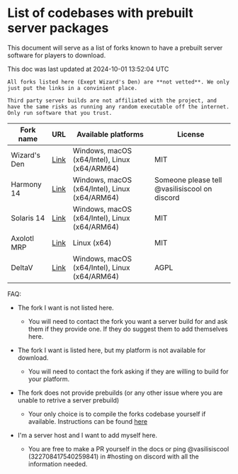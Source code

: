 # List of codebases with prebuilt server packages

This document will serve as a list of forks known to have a prebuilt server software for players to download.

This doc was last updated at 2024-10-01 13:52:04 UTC

```admonish danger
All forks listed here (Exept Wizard's Den) are **not vetted**. We only just put the links in a convinient place.

Third party server builds are not affiliated with the project, and have the same risks as running any random executable off the internet. Only run software that you trust.
```

| Fork name | URL | Available platforms | License |
|---|---|---|---|
| Wizard's Den | [Link](https://wizards.cdn.spacestation14.com/fork/wizards) | Windows, macOS (x64/Intel), Linux (x64/ARM64) | MIT |
| Harmony 14 | [Link](http://cdn.harmony14.com/fork/harmony/) | Windows, macOS (x64/Intel), Linux (x64/ARM64) | Someone please tell @vasilisiscool on discord |
| Solaris 14 | [Link](https://ss14-cdn.mw-gc.com/fork/MWGSolaris14) | Windows, macOS (x64/Intel), Linux (x64/ARM64) | MIT |
| Axolotl MRP | [Link](https://axolotl.yuniiworks.de/cdn/fork/axolotl/) | Linux (x64) | MIT |
| DeltaV | [Link](https://cdn.delta-v.org/fork/delta-v/) | Windows, macOS (x64/Intel), Linux (x64/ARM64) | AGPL |

FAQ:

- The fork I want is not listed here.
	- You will need to contact the fork you want a server build for and ask them if they provide one. If they do suggest them to add themselves here.
	
- The fork I want is listed here, but my platform is not available for download.
	- You will need to contact the fork asking if they are willing to build for your platform.
	
- The fork does not provide prebuilds (or any other issue where you are unable to retrive a server prebuild)
	- Your only choice is to compile the forks codebase yourself if available. Instructions can be found [here](../general-development/setup/server-hosting-tutorial.md#level-2-server-with-custom-code)

- I'm a server host and I want to add myself here.
	- You are free to make a PR yourself in the docs or ping @vasilisiscool (322708417540259841) in #hosting on discord with all the information needed.

<!-- 
Rules for listing:
1. Must have a decent playerbase on the hub and been on for at least a week.
2. Must be a simple link to the download source, no discord invites or anything like that.
3. Must have at least one server platform.
4. No protected forks (Require a password for access to server builds)
5. 18+/ERP forks must be expliticly stated in the fork name.
6. Dehubbed servers or any servers breaking these rules will be removed.

Template
| SERVER NAME | [Link](SERVER_LINK) | Windows, macOS (x64/Intel), Linux (x64/ARM64) | LICENSE |
-->
